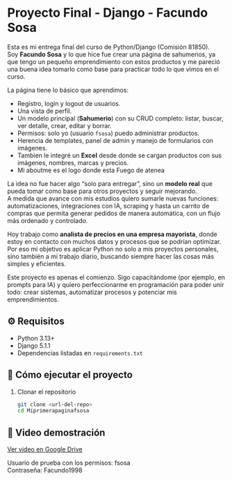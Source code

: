 # Proyecto Final - Django - Facundo Sosa

Esta es mi entrega final del curso de Python/Django (Comisión 81850).  
Soy **Facundo Sosa** y lo que hice fue crear una página de sahumerios, ya que tengo un pequeño emprendimiento con estos productos y me pareció una buena idea tomarlo como base para practicar todo lo que vimos en el curso.  

La página tiene lo básico que aprendimos:  
- Registro, login y logout de usuarios.  
- Una vista de perfil.  
- Un modelo principal (**Sahumerio**) con su CRUD completo: listar, buscar, ver detalle, crear, editar y borrar.  
- Permisos: solo yo (usuario `fsosa`) puedo administrar productos.  
- Herencia de templates, panel de admin y manejo de formularios con imágenes.  
- Tambien le integré un **Excel** desde donde se cargan productos con sus imágenes, nombres, marcas y precios.
- Mi aboutme es el logo donde esta Fuego de atenea 

La idea no fue hacer algo “solo para entregar”, sino un **modelo real** que pueda tomar como base para otros proyectos y seguir mejorando.  
A medida que avance con mis estudios quiero sumarle nuevas funciones: automatizaciones, integraciones con IA, scraping y hasta un carrito de compras que permita generar pedidos de manera automática, con un flujo más ordenado y controlado.  

Hoy trabajo como **analista de precios en una empresa mayorista**, donde estoy en contacto con muchos datos y procesos que se podrían optimizar. Por eso mi objetivo es aplicar Python no solo a mis proyectos personales, sino también a mi trabajo diario, buscando siempre hacer las cosas más simples y eficientes.  

Este proyecto es apenas el comienzo. Sigo capacitándome (por ejemplo, en prompts para IA) y quiero perfeccionarme en programación para poder unir todo: crear sistemas, automatizar procesos y potenciar mis emprendimientos.

## ⚙️ Requisitos
- Python 3.13+
- Django 5.1.1
- Dependencias listadas en `requirements.txt`

## 🚀 Cómo ejecutar el proyecto
1. Clonar el repositorio
   ```bash
   git clone <url-del-repo>
   cd Miprimerapaginafsosa

## 🎥 Video demostración
[Ver video en Google Drive](https://drive.google.com/drive/folders/1hSpQD9Ovq0ENRGVUtrvZeP1dIi8IwOlr?usp=sharing)

Usuario de prueba con los permisos: fsosa  
Contraseña: Facundo1998  
